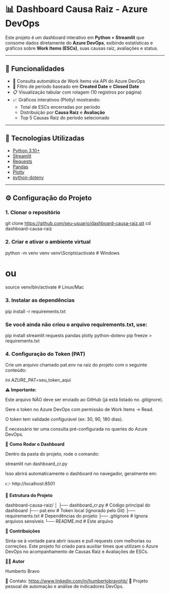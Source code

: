# 📊 Dashboard Causa Raiz - Azure DevOps

Este projeto é um dashboard interativo em **Python + Streamlit** que consome dados diretamente do **Azure DevOps**, exibindo estatísticas e gráficos sobre **Work Items (ESCs)**, suas causas raiz, avaliações e status.

---

## 🚀 **Funcionalidades**

- 🔎 Consulta automática de Work Items via API do Azure DevOps  
- 📅 Filtro de período baseado em **Created Date** e **Closed Date**  
- 📋 Visualização tabular com rolagem (10 registros por página)  
- 📈 Gráficos interativos (Plotly) mostrando:
  - Total de ESCs encerradas por período  
  - Distribuição por **Causa Raiz** e **Avaliação**  
  - Top 5 Causas Raiz do período selecionado  

---

## 🧩 **Tecnologias Utilizadas**

- [Python 3.10+](https://www.python.org/)
- [Streamlit](https://streamlit.io/)
- [Requests](https://requests.readthedocs.io/en/latest/)
- [Pandas](https://pandas.pydata.org/)
- [Plotly](https://plotly.com/python/)
- [python-dotenv](https://pypi.org/project/python-dotenv/)

---

## ⚙️ **Configuração do Projeto**

### 1. Clonar o repositório

git clone https://github.com/seu-usuario/dashboard-causa-raiz.git
cd dashboard-causa-raiz

### 2. Criar e ativar o ambiente virtual

python -m venv venv
venv\Scripts\activate    # Windows
# ou
source venv/bin/activate  # Linux/Mac

### 3. Instalar as dependências

pip install -r requirements.txt

### Se você ainda não criou o arquivo requirements.txt, use:

pip install streamlit requests pandas plotly python-dotenv
pip freeze > requirements.txt

### 4. Configuração do Token (PAT)

Crie um arquivo chamado pat.env na raiz do projeto com o seguinte conteúdo:

ini
AZURE_PAT=seu_token_aqui

⚠️ **Importante:**

Este arquivo NÃO deve ser enviado ao GitHub (já está listado no .gitignore).

Gere o token no Azure DevOps com permissão de Work Items → Read.

O token tem validade configurável (ex: 30, 90, 180 dias).

É necessário ter uma consulta pré-configurada no queries do Azure DevOps.

🧠 **Como Rodar o Dashboard**

Dentro da pasta do projeto, rode o comando:

streamlit run dashboard_cr.py

Isso abrirá automaticamente o dashboard no navegador, geralmente em:

👉 http://localhost:8501

🧰 **Estrutura do Projeto**

dashboard-causa-raiz/
│
├── dashboard_cr.py # Código principal do dashboard
├── pat.env # Token local (ignorado pelo Git)
├── requirements.txt # Dependências do projeto
├── .gitignore # Ignora arquivos sensíveis
└── README.md # Este arquivo

🤝 **Contribuições**

Sinta-se à vontade para abrir issues e pull requests com melhorias ou correções.
Este projeto foi criado para auxiliar times que utilizam o Azure DevOps no acompanhamento de Causas Raiz e Avaliações de ESCs.

🧑‍💻 **Autor**

Humberto Bravo

📧 Contato: https://www.linkedin.com/in/humbertobravohb/
📍 Projeto pessoal de automação e análise de indicadores DevOps.